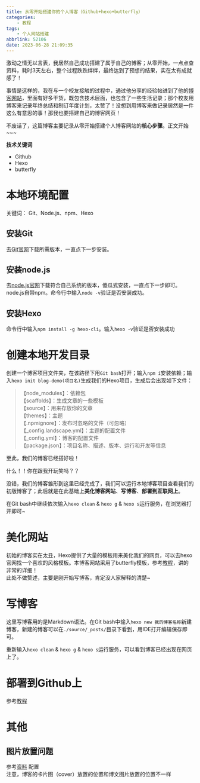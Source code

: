 ```yaml
---
title: 从零开始搭建你的个人博客（Github+hexo+butterfly）
categories: 
    - 教程
tags:
    - 个人网站搭建
abbrlink: 52106
date: 2023-06-28 21:09:35
---
```


激动之情无以言表，我居然自己成功搭建了属于自己的博客；从零开始，一点点查资料，耗时3天左右，整个过程跌跌绊绊，最终达到了预想的结果，实在太有成就感了！

事情是这样的，我在与一个校友接触的过程中，通过他分享的经验帖进到了他的[博客网站](https://youngforest.github.io)，里面有好多干货，既包含技术层面，也包含了一些生活记录；那个校友用博客来记录年终总结和制订年度计划，太赞了！没想到用博客来做记录居然是一件这么有意思的事！那我也要搭建自己的博客网页！

不废话了，这篇博客主要记录从零开始搭建个人博客网站的**核心步骤**。正文开始~~~

**技术关键词**
- Github
- Hexo
- butterfly

# 本地环境配置
关键词： Git、Node.js、npm、Hexo  
## 安装Git
去[Git官网](https://git-scm.com/download/)下载所需版本，一直点下一步安装。
## 安装node.js
去[node.js官网](https://nodejs.org/en/download)下载符合自己系统的版本，傻瓜式安装，一直点下一步即可。node.js自带npm。命令行中输入`node -v`验证是否安装成功。

## 安装Hexo
命令行中输入`npm install -g hexo-cli`。输入`hexo -v`验证是否安装成功

# 创建本地开发目录
创建一个博客项目文件夹，在该路径下用`Git bash`打开；输入`npm i`安装依赖；输入`hexo init blog-demo(项目名)`生成我们的Hexo项目，生成后会出现如下文件：  

>【node_modules】：依赖包  
>【scaffolds】：生成文章的一些模板  
>【source】：用来存放你的文章  
>【themes】：主题  
>【.npmignore】：发布时忽略的文件（可忽略）  
>【_config.landscape.yml】：主题的配置文件  
>【_config.yml】：博客的配置文件  
>【package.json】：项目名称、描述、版本、运行和开发等信息

至此，我们的博客已经搭好啦！

什么！！你在跟我开玩笑吗？？

没错，我们的博客雏形到这里已经完成了，我们可以运行本地博客项目查看我们的初版博客了；此后就是在此基础上**美化博客网站**、**写博客**、**部署到互联网上**。

在Git bash中继续依次输入`hexo clean` & `hexo g` & `hexo s`运行服务，在浏览器打开即可~

# 美化网站
初始的博客实在太丑，Hexo提供了大量的模板用来美化我们的网页，可以去hexo官网找一个喜欢的风格模板。本博客网站采用了butterfly模板，参考[教程](https://fe32.top/articles/hexo1600/)，讲的非常的详细！  
此处不做赘述，主要是刚开始写博客，肯定没人家解释的清楚~

# 写博客
这里写博客用的是Markdown语法。在Git bash中输入`hexo new 我的博客名称`新建博客，新建的博客可以在`./source/_posts/`目录下看到，用IDE打开编辑保存即可。

重新输入`hexo clean` & `hexo g` & `hexo s`运行服务，可以看到博客已经出现在网页上了。

# 部署到Github上
参考[教程](https://fe32.top/articles/hexo1600/)

# 其他
## 图片放置问题
参考[资料](https://blog.csdn.net/ayuayue/article/details/109198493) 配置   
注意，博客的卡片图（cover）放置的位置和博文图片放置的位置不一样